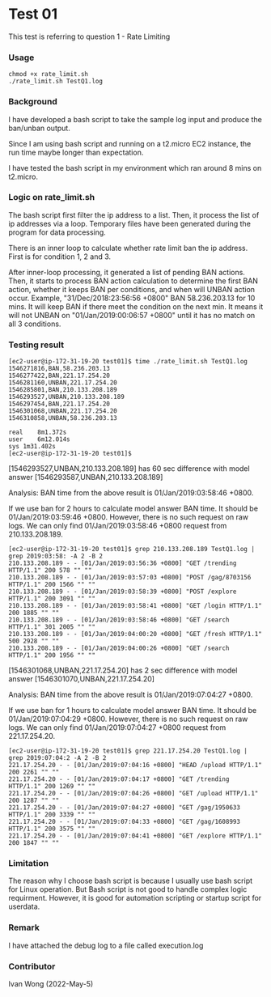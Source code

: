 # Test 01
This test is referring to question 1 - Rate Limiting

### Usage
```
chmod +x rate_limit.sh
./rate_limit.sh TestQ1.log
```


### Background
I have developed a bash script to take the sample log input and produce the ban/unban output.

Since I am using bash script and running on a t2.micro EC2 instance, the run time maybe longer than expectation. 

I have tested the bash script in my environment which ran around 8 mins on t2.micro.

### Logic on rate_limit.sh
The bash script first filter the ip address to a list. Then, it process the list of ip addresses via a loop. Temporary files have been generated during the program for data processing.

There is an inner loop to calculate whether rate limit ban the ip address. First is for condition 1, 2 and 3. 

After inner-loop processing, it generated a list of pending BAN actions. Then, it starts to process BAN action calculation to determine the first BAN action, whether it keeps BAN per conditions, and when will UNBAN action occur. Example, "31/Dec/2018:23:56:56 +0800" BAN 58.236.203.13 for 10 mins. It will keep BAN if there meet the condition on the next min. It means it will not UNBAN on "01/Jan/2019:00:06:57 +0800" until it has no match on all 3 conditions.

### Testing result
```
[ec2-user@ip-172-31-19-20 test01]$ time ./rate_limit.sh TestQ1.log 
1546271816,BAN,58.236.203.13
1546277422,BAN,221.17.254.20
1546281160,UNBAN,221.17.254.20
1546285801,BAN,210.133.208.189
1546293527,UNBAN,210.133.208.189
1546297454,BAN,221.17.254.20
1546301068,UNBAN,221.17.254.20
1546310858,UNBAN,58.236.203.13

real	8m1.372s
user	6m12.014s
sys	1m31.402s
[ec2-user@ip-172-31-19-20 test01]$ 
```
[1546293527,UNBAN,210.133.208.189] has 60 sec difference with model answer [1546293587,UNBAN,210.133.208.189]

Analysis:
BAN time from the above result is 01/Jan/2019:03:58:46 +0800.

If we use ban for 2 hours to calculate model answer BAN time. It should be 01/Jan/2019:03:59:46 +0800. However, there is no such request on raw logs. We can only find 01/Jan/2019:03:58:46 +0800 request from 210.133.208.189.
```
[ec2-user@ip-172-31-19-20 test01]$ grep 210.133.208.189 TestQ1.log | grep 2019:03:58: -A 2 -B 2
210.133.208.189 - - [01/Jan/2019:03:56:36 +0800] "GET /trending HTTP/1.1" 200 578 "" ""
210.133.208.189 - - [01/Jan/2019:03:57:03 +0800] "POST /gag/8703156 HTTP/1.1" 200 1566 "" ""
210.133.208.189 - - [01/Jan/2019:03:58:39 +0800] "POST /explore HTTP/1.1" 200 3091 "" ""
210.133.208.189 - - [01/Jan/2019:03:58:41 +0800] "GET /login HTTP/1.1" 200 1885 "" ""
210.133.208.189 - - [01/Jan/2019:03:58:46 +0800] "GET /search HTTP/1.1" 301 2005 "" ""
210.133.208.189 - - [01/Jan/2019:04:00:20 +0800] "GET /fresh HTTP/1.1" 500 2928 "" ""
210.133.208.189 - - [01/Jan/2019:04:00:26 +0800] "GET /search HTTP/1.1" 200 1956 "" ""
```
[1546301068,UNBAN,221.17.254.20] has 2 sec difference with model answer [1546301070,UNBAN,221.17.254.20]

Analysis:
BAN time from the above result is 01/Jan/2019:07:04:27 +0800.

If we use ban for 1 hours to calculate model answer BAN time. It should be 01/Jan/2019:07:04:29 +0800. However, there is no such request on raw logs. We can only find 01/Jan/2019:07:04:27 +0800 request from 221.17.254.20.
```
[ec2-user@ip-172-31-19-20 test01]$ grep 221.17.254.20 TestQ1.log | grep 2019:07:04:2 -A 2 -B 2
221.17.254.20 - - [01/Jan/2019:07:04:16 +0800] "HEAD /upload HTTP/1.1" 200 2261 "" ""
221.17.254.20 - - [01/Jan/2019:07:04:17 +0800] "GET /trending HTTP/1.1" 200 1269 "" ""
221.17.254.20 - - [01/Jan/2019:07:04:26 +0800] "GET /upload HTTP/1.1" 200 1287 "" ""
221.17.254.20 - - [01/Jan/2019:07:04:27 +0800] "GET /gag/1950633 HTTP/1.1" 200 3339 "" ""
221.17.254.20 - - [01/Jan/2019:07:04:33 +0800] "GET /gag/1608993 HTTP/1.1" 200 3575 "" ""
221.17.254.20 - - [01/Jan/2019:07:04:41 +0800] "GET /explore HTTP/1.1" 200 1847 "" ""

```

### Limitation
The reason why I choose bash script is because I usually use bash script for Linux operation. But Bash script is not good to handle complex logic requirment. However, it is good for automation scripting or startup script for userdata.

### Remark
I have attached the debug log to a file called execution.log


### Contributor 

Ivan Wong (2022-May-5)

